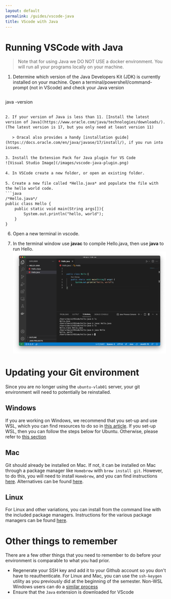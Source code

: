 ```yaml
---
layout: default
permalink: /guides/vscode-java
title: VScode with Java
---
```


# Running VSCode with Java

> Note that for using Java we DO NOT USE a docker environment. You will run all your programs locally on your machine. 


1. Determine which version of the Java Developers Kit (JDK) is currently installed on your machine. Open a terminal/powershell/command-prompt (not in VScode) and check your Java version

   ```
java -version
```

2. If your version of Java is less than 11. [Install the latest version of Java](https://www.oracle.com/java/technologies/downloads/). (The latest version is 17, but you only need at least version 11)
 
   > Oracal also provides a handy [installation guide](https://docs.oracle.com/en/java/javase/17/install/), if you run into issues.

3. Install the Extension Pack for Java plugin for VS Code
![Visual Studio Image](/images/vscode-java-plugin.png)

4. In VSCode create a new folder, or open an existing folder.

5. Create a new file called *Hello.java* and populate the file with the hello world code.
```java
/*Hello.java*/
public class Hello {
    public static void main(String args[]){
        System.out.println("hello, world");
    }
}
```

6. Open a new terminal in vscode.

7. In the terminal window use **javac** to compile Hello.java, then use **java** to run Hello.
![VS Code javac Image](/images/vscode-javac.png)

# Updating your Git environment

Since you are no longer using the `ubuntu-vlab01` server, your git environment will need to potentially be reinstalled. 
## Windows
If you are working on Windows, we recommend that you set-up and use WSL, which you can find resources to do so in [this article](https://docs.microsoft.com/en-us/learn/modules/get-started-with-windows-subsystem-for-linux/). If you set-up WSL, then you can follow the steps below for Ubuntu. Otherwise, please refer to [this section](https://github.com/git-guides/install-git#install-git-on-windows)
## Mac
Git should already be installed on Mac. If not, it can be installed on Mac through a package manager like `Homebrew` with `brew install git`. However, to do this, you will need to install `Homebrew`, and you can find instructions [here](https://brew.sh/). Alternatives can be found [here](https://github.com/git-guides/install-git).
## Linux
For Linux and other variations, you can install from the command line with the included package managers. Instructions for the various package managers can be found [here](https://github.com/git-guides/install-git#install-git-on-linux).

# Other things to remember
There are a few other things that you need to remember to do before your environment is comparable to what you had prior.
- Regenerate your SSH key and add it to your Github account so you don't have to reauthenticate. For Linux and Mac, you can use the `ssh-keygen` utility as you previously did at the beginning of the semester. Non-WSL Windows users can do a [similar process](https://phoenixnap.com/kb/generate-ssh-key-windows-10)
- Ensure that the `Java` extension is downloaded for VScode